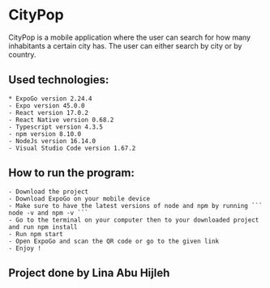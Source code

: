 # CityPop

CityPop is a mobile application where the user can search for how many inhabitants a certain city has. The user can either search by city or by country.

## Used technologies:

    * ExpoGo version 2.24.4
    - Expo version 45.0.0
    - React version 17.0.2
    - React Native version 0.68.2
    - Typescript version 4.3.5
    - npm version 8.10.0
    - NodeJs version 16.14.0
    - Visual Studio Code version 1.67.2

## How to run the program:

    - Download the project
    - Download ExpoGo on your mobile device
    - Make sure to have the latest versions of node and npm by running ``` node -v and npm -v ```
    - Go to the terminal on your computer then to your downloaded project and run npm install
    - Run npm start
    - Open ExpoGo and scan the QR code or go to the given link
    - Enjoy !

## Project done by Lina Abu Hijleh
 
